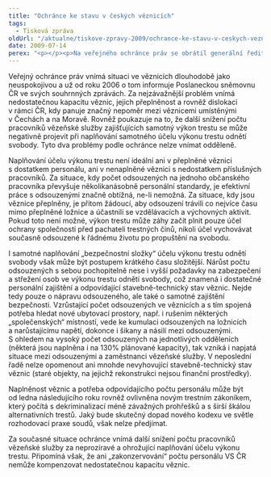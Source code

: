 ```yaml
---
title: "Ochránce ke stavu v českých věznicích"
tags:
  - Tisková zpráva
oldUrl: "/aktualne/tiskove-zpravy-2009/ochrance-ke-stavu-v-ceskych-veznicich"
date: 2009-07-14
perex: "<p></p><p>Na veřejného ochránce práv se obrátil generální ředitel Vězeňské služby ČR, genmjr. PhDr. Luděk Kula v souvislosti s požadavkem vládního usnesení z června 2009 na další snížení funkčních míst ve Vězeňské službě ČR. Ve svém dopise generální ředitel Vězeňské služby ČR poukazuje na již tak nedostatečný počet pracovníků Vězeňské služby ČR (zejména občanských zaměstnanců) a na souběžný nárůst odsouzených.</p>"
---
```


<!-- imported from the old website -->

<p class="Normln">Veřejný ochránce práv vnímá situaci ve věznicích dlouhodobě jako neuspokojivou a už od roku 2006 o tom informuje Poslaneckou sněmovnu ČR ve svých souhrnných zprávách. Za nejzávažnější problém vnímá nedostatečnou kapacitu věznic, jejich přeplněnost a rovněž dislokaci v rámci ČR, kdy panuje značný nepoměr mezi věznicemi umístěnými v Čechách a na Moravě. Rovněž poukazuje na to, že další snížení počtu pracovníků vězeňské služby zajišťujících samotný výkon trestu se může negativně projevit při naplňování samotného účelu výkonu trestu odnětí svobody. Tyto dva problémy podle ochránce nelze vnímat odděleně.</p><p class="Normln">Naplňování účelu výkonu trestu není ideální ani v přeplněné věznici s dostatkem personálu, ani v nenaplněné věznici s nedostatkem příslušných pracovníků. Za situace, kdy počet odsouzených na jednoho občanského pracovníka převyšuje několikanásobně personální standardy, je efektivní práce s odsouzenými značně obtížná, ne-li nemožná. Za situace, kdy jsou věznice přeplněny, je přitom žádoucí, aby odsouzení trávili co nejvíce času mimo přeplněné ložnice a účastnili se vzdělávacích a výchovných aktivit. Pokud toto není možné, výkon trestu může záhy začít plnit pouze účel ochrany společnosti před pachateli trestných činů, nikoli účel vychovávat současně odsouzené k řádnému životu po propuštění na svobodu.</p><p class="Normln">I samotné naplňování „bezpečnostní složky“ účelu výkonu trestu odnětí svobody však může být postupem krátkého času složitější. Nárůst počtu odsouzených s sebou pochopitelně nese i vyšší požadavky na zabezpečení a střežení osob ve výkonu trestu odnětí svobody, což znamená i dostatečné personální zajištění a odpovídající stavebně-technický stav věznic. Nejde tedy pouze o nápravu odsouzeného, ale také o samotné zajištění bezpečnosti. Vzrůstající počet odsouzených ve věznicích a s tím spojená potřeba hledat nové ubytovací prostory, např. i rušením některých „společenských“ místností, vede ke kumulaci odsouzených na ložnicích a narůstajícímu napětí, dokonce i šikany a násilí mezi odsouzenými. S ohledem na vysoký počet odsouzených na jednotlivých odděleních (některá jsou naplněna i na 130% plánované kapacity), tak vzniká i napjatá situace mezi odsouzenými a zaměstnanci vězeňské služby. V neposlední řadě nelze opomenout ani mnohde nevyhovující stavebně-technický stav věznic (staré objekty, na jejichž rekonstrukci nejsou finanční prostředky).</p><p class="Normln">Naplněnost věznic a potřeba odpovídajícího počtu personálu může být od ledna následujícího roku rovněž ovlivněna novým trestním zákoníkem, který počítá s dekriminalizací méně závažných prohřešků a s širší škálou alternativních trestů. Jaký bude skutečný dopad nového kodexu ve světle rozhodovací praxe soudů, však nelze předjímat.</p><p class="Normln">Za současné situace ochránce vnímá další snížení počtu pracovníků vězeňské služby za neprozíravé a ohrožující naplňování účelu výkonu trestu. Připomíná však, že ani „zakonzervování“ počtu personálu VS ČR nemůže kompenzovat nedostatečnou kapacitu věznic.</p>
